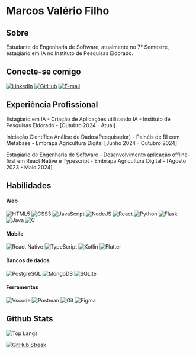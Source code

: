 # Marcos Valério Filho
## Sobre
 Estudante de Engenharia de Software, atualmente no 7° Semestre, estagiário em IA no Instituto de Pesquisas Eldorado.
## Conecte-se comigo
[![LinkedIn](https://img.shields.io/badge/LinkedIn-0077B5?style=for-the-badge&logo=linkedin&logoColor=white)](https://www.linkedin.com/in/marcosavaleriofilho/)
[![GitHub](https://img.shields.io/badge/GitHub-100000?style=for-the-badge&logo=github&logoColor=white)](https://github.com/marcosvaleriofilho)
[![E-mail](https://img.shields.io/badge/-Email-000?style=for-the-badge&logo=microsoft-outlook&logoColor=007BFF)](mailto:marcosvaleriofilho@outlook.com)
## Experiência Profissional

 Estagiário em IA - Criação de Aplicações utilizando IA - Instituto de Pesquisas Eldorado - [Outubro 2024 - Atual]
 
 Iniciação Científica Análise de Dados(Pesquisador) - Painéis de BI com Metabase - Embrapa Agricultura Digital [Junho 2024 - Outubro 2024]

 Estagiário de Engenharia de Software - Desenvolvimento aplicação offline-first em React Native e Typescript - Embrapa Agricultura Digital - [Agosto 2023 - Maio 2024]

## Habilidades
#### Web
![HTML5](https://img.shields.io/badge/HTML5-E34F26?style=for-the-badge&logo=html5&logoColor=white)
![CSS3](https://img.shields.io/badge/CSS3-1572B6?style=for-the-badge&logo=css3&logoColor=white)
![JavaScript](https://img.shields.io/badge/JavaScript-F7DF1E?style=for-the-badge&logo=javascript&logoColor=black)
![NodeJS](https://img.shields.io/badge/node.js-6DA55F?style=for-the-badge&logo=node.js&logoColor=white)
![React](https://img.shields.io/badge/React-20232A?style=for-the-badge&logo=react&logoColor=61DAFB)
![Python](https://img.shields.io/badge/python-3670A0?style=for-the-badge&logo=python&logoColor=ffdd54)
![Flask](https://img.shields.io/badge/flask-%23000.svg?style=for-the-badge&logo=flask&logoColor=white)
![Java](https://img.shields.io/badge/java-%23ED8B00.svg?style=for-the-badge&logo=openjdk&logoColor=white)
![C](https://img.shields.io/badge/C-00599C?style=for-the-badge&logo=c&logoColor=white)
#### Mobile
![React Native](https://img.shields.io/badge/React_Native-20232A?style=for-the-badge&logo=react&logoColor=61DAFB)
![TypeScript](https://img.shields.io/badge/TypeScript-007ACC?style=for-the-badge&logo=typescript&logoColor=white)
![Kotlin](https://img.shields.io/badge/Kotlin-0095D5?&style=for-the-badge&logo=kotlin&logoColor=white)
![Flutter](https://img.shields.io/badge/Flutter-02569B?style=for-the-badge&logo=flutter&logoColor=white)
#### Bancos de dados
![PostgreSQL](https://img.shields.io/badge/PostgreSQL-000?style=for-the-badge&logo=postgresql)
![MongoDB](https://img.shields.io/badge/MongoDB-%234ea94b.svg?style=for-the-badge&logo=mongodb&logoColor=white)
![SQLite](https://img.shields.io/badge/SQLite-000?style=for-the-badge&logo=sqlite&logoColor=07405E)
#### Ferramentas
![Vscode](https://img.shields.io/badge/Vscode-007ACC?style=for-the-badge&logo=visual-studio-code&logoColor=white)
![Postman](https://img.shields.io/badge/Postman-FF6C37.svg?style=for-the-badge&logo=Postman&logoColor=white)
![Git](https://img.shields.io/badge/GIT-E44C30?style=for-the-badge&logo=git&logoColor=white)
![Figma](https://img.shields.io/badge/Figma-696969?style=for-the-badge&logo=figma&logoColor=figma)

## Github Stats

![Top Langs](https://github-readme-stats-git-masterrstaa-rickstaa.vercel.app/api/top-langs/?username=marcosvaleriofilho&layout=compact&bg_color=000&border_color=30A3DC&title_color=E94D5F&text_color=FFF)

[![GitHub Streak](https://streak-stats.demolab.com/?user=marcosvaleriofilho&theme=bear&background=000&border=30A3DC&dates=FFF)](https://git.io/streak-stats)

